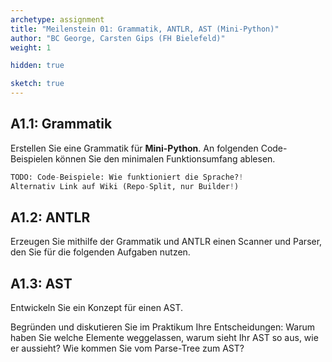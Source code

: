 ```yaml
---
archetype: assignment
title: "Meilenstein 01: Grammatik, ANTLR, AST (Mini-Python)"
author: "BC George, Carsten Gips (FH Bielefeld)"
weight: 1

hidden: true

sketch: true
---
```



## A1.1: Grammatik

Erstellen Sie eine Grammatik für **Mini-Python**. An folgenden Code-Beispielen können
Sie den minimalen Funktionsumfang ablesen.

```python
TODO: Code-Beispiele: Wie funktioniert die Sprache?!
Alternativ Link auf Wiki (Repo-Split, nur Builder!)
```

<!-- TODO Abstimmung mit Florian/Sebastian/Michael -->


## A1.2: ANTLR

Erzeugen Sie mithilfe der Grammatik und ANTLR einen Scanner und Parser, den Sie für
die folgenden Aufgaben nutzen.


## A1.3: AST

Entwickeln Sie ein Konzept für einen AST.

Begründen und diskutieren Sie im Praktikum Ihre Entscheidungen: Warum haben Sie
welche Elemente weggelassen, warum sieht Ihr AST so aus, wie er aussieht? Wie
kommen Sie vom Parse-Tree zum AST?

